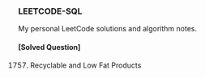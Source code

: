 ### LEETCODE-SQL
My personal LeetCode solutions and algorithm notes.

#### [Solved Question]
1757. Recyclable and Low Fat Products
